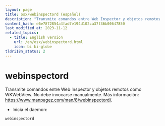 ```yaml
---
layout: page
title: osx/webinspectord (español)
description: "Transmite comandos entre Web Inspector y objetos remotos como WKWebView."
content_hash: e6e7872854a4fad7e194d102ca37f36b00647850
last_modified_at: 2023-11-12
related_topics:
  - title: English version
    url: /en/osx/webinspectord.html
    icon: bi bi-globe
tldri18n_status: 2
---
```

# webinspectord

Transmite comandos entre Web Inspector y objetos remotos como WKWebView.
No debe invocarse manualmente.
Más información: <https://www.manpagez.com/man/8/webinspectord/>.

- Inicia el daemon:

`webinspectord`
